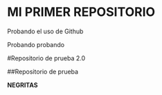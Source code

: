 # MI PRIMER REPOSITORIO
Probando el uso de Github

Probando probando

#Repositorio de prueba 2.0

##Repositorio de prueba

**NEGRITAS**
